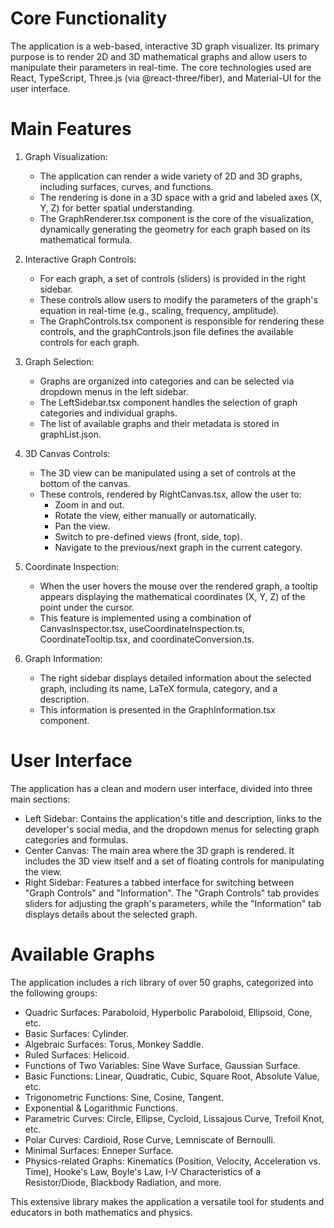   # Core Functionality

  The application is a web-based, interactive 3D graph visualizer. Its primary purpose is to render 2D and
  3D mathematical graphs and allow users to manipulate their parameters in real-time. The core technologies
  used are React, TypeScript, Three.js (via @react-three/fiber), and Material-UI for the user interface.

# Main Features

   1. Graph Visualization:
       * The application can render a wide variety of 2D and 3D graphs, including surfaces, curves, and
         functions.
       * The rendering is done in a 3D space with a grid and labeled axes (X, Y, Z) for better spatial
         understanding.
       * The GraphRenderer.tsx component is the core of the visualization, dynamically generating the geometry
          for each graph based on its mathematical formula.

   2. Interactive Graph Controls:
       * For each graph, a set of controls (sliders) is provided in the right sidebar.
       * These controls allow users to modify the parameters of the graph's equation in real-time (e.g.,
         scaling, frequency, amplitude).
       * The GraphControls.tsx component is responsible for rendering these controls, and the
         graphControls.json file defines the available controls for each graph.

   3. Graph Selection:
       * Graphs are organized into categories and can be selected via dropdown menus in the left sidebar.
       * The LeftSidebar.tsx component handles the selection of graph categories and individual graphs.
       * The list of available graphs and their metadata is stored in graphList.json.

   4. 3D Canvas Controls:
       * The 3D view can be manipulated using a set of controls at the bottom of the canvas.
       * These controls, rendered by RightCanvas.tsx, allow the user to:
           * Zoom in and out.
           * Rotate the view, either manually or automatically.
           * Pan the view.
           * Switch to pre-defined views (front, side, top).
           * Navigate to the previous/next graph in the current category.

   5. Coordinate Inspection:
       * When the user hovers the mouse over the rendered graph, a tooltip appears displaying the mathematical
          coordinates (X, Y, Z) of the point under the cursor.
       * This feature is implemented using a combination of CanvasInspector.tsx, useCoordinateInspection.ts,
         CoordinateTooltip.tsx, and coordinateConversion.ts.

   6. Graph Information:
       * The right sidebar displays detailed information about the selected graph, including its name, LaTeX
         formula, category, and a description.
       * This information is presented in the GraphInformation.tsx component.

# User Interface
The application has a clean and modern user interface, divided into three main sections:
   * Left Sidebar: Contains the application's title and description, links to the developer's social media,
     and the dropdown menus for selecting graph categories and formulas.
   * Center Canvas: The main area where the 3D graph is rendered. It includes the 3D view itself and a set of
     floating controls for manipulating the view.
   * Right Sidebar: Features a tabbed interface for switching between "Graph Controls" and "Information". The
     "Graph Controls" tab provides sliders for adjusting the graph's parameters, while the "Information" tab
     displays details about the selected graph.

# Available Graphs

  The application includes a rich library of over 50 graphs, categorized into the following groups:
   * Quadric Surfaces: Paraboloid, Hyperbolic Paraboloid, Ellipsoid, Cone, etc.
   * Basic Surfaces: Cylinder.
   * Algebraic Surfaces: Torus, Monkey Saddle.
   * Ruled Surfaces: Helicoid.
   * Functions of Two Variables: Sine Wave Surface, Gaussian Surface.
   * Basic Functions: Linear, Quadratic, Cubic, Square Root, Absolute Value, etc.
   * Trigonometric Functions: Sine, Cosine, Tangent.
   * Exponential & Logarithmic Functions.
   * Parametric Curves: Circle, Ellipse, Cycloid, Lissajous Curve, Trefoil Knot, etc.
   * Polar Curves: Cardioid, Rose Curve, Lemniscate of Bernoulli.
   * Minimal Surfaces: Enneper Surface.
   * Physics-related Graphs: Kinematics (Position, Velocity, Acceleration vs. Time), Hooke's Law, Boyle's Law,
      I-V Characteristics of a Resistor/Diode, Blackbody Radiation, and more.

This extensive library makes the application a versatile tool for students and educators in both
  mathematics and physics.
